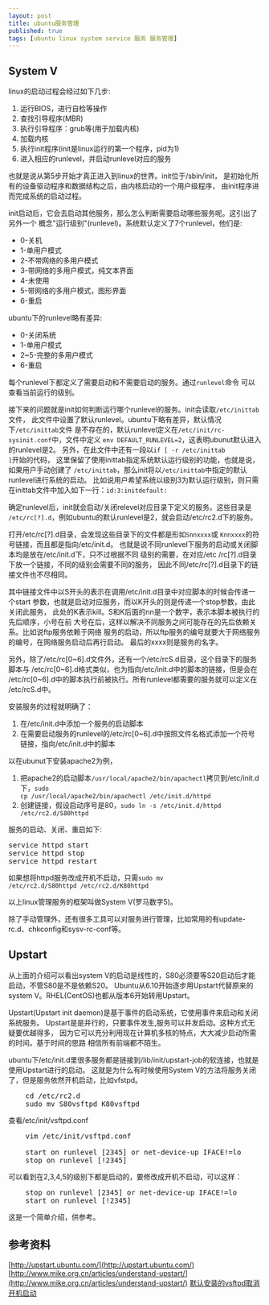 ```yaml
---
layout: post
title: ubuntu服务管理
published: true
tags: [ubuntu linux system service 服务 服务管理]
---
```


## System V

linux的启动过程会经过如下几步:

1. 运行BIOS，进行自检等操作
2. 查找引导程序(MBR)
3. 执行引导程序：grub等(用于加载内核)
4. 加载内核
5. 执行init程序(init是linux运行的第一个程序，pid为1)
6. 进入相应的runlevel，并启动runlevel对应的服务

也就是说从第5步开始才真正进入到linux的世界。init位于/sbin/init，
是初始化所有的设备驱动程序和数据结构之后，由内核启动的一个用户级程序，
由init程序进而完成系统的启动过程。

init启动后，它会去启动其他服务，那么怎么判断需要启动哪些服务呢。这引出了另外一个
概念"运行级别"(runlevel)。系统默认定义了7个runlevel，他们是:

* 0-关机
* 1-单用户模式
* 2-不带网络的多用户模式
* 3-带网络的多用户模式，纯文本界面
* 4-未使用
* 5-带网络的多用户模式，图形界面
* 6-重启

ubuntu下的runlevel略有差异:

* 0-关闭系统
* 1-单用户模式
* 2~5-完整的多用户模式
* 6-重启

每个runlevel下都定义了需要启动和不需要启动的服务。通过<code>runlevel</code>命令
可以查看当前运行的级别。

接下来的问题就是init如何判断运行哪个runlevel的服务。init会读取<code>/etc/inittab</code>文件，
此文件中设置了默认runlevel。ubuntu下略有差异，默认情况下<code>/etc/inittab</code>文件
是不存在的，默认runlevel定义在<code>/etc/init/rc-sysinit.conf</code>中，文件中定义
<code>env DEFAULT_RUNLEVEL=2</code>，这表明ubunut默认进入的runlevel是2。
另外，在此文件中还有一段以<code>if [ -r /etc/inittab ]</code>开始的代码，
这里保留了使用inittab指定系统默认运行级别的功能，也就是说，如果用户手动创建了
<code>/etc/inittab</code>，那么init将以<code>/etc/inittab</code>中指定的默认runlevel进行系统的启动。
比如说用户希望系统以级别3为默认运行级别，则只需在inittab文件中加入如下一行：<code>id:3:initdefault:</code>

确定runlevel后，init就会启动/关闭relevel对应目录下定义的服务。这些目录是
<code>/etc/rc[?].d</code>，例如ubuntu的默认runlevel是2，就会启动/etc/rc2.d下的服务。

打开/etc/rc[?].d目录，会发现这些目录下的文件都是形如<code>Snnxxxx</code>或
<code>Knnxxxx</code>的符号链接，而且都是指向/etc/init.d。
也就是说不同runlevel下服务的启动或关闭脚本均是放在/etc/init.d下，只不过根据不同
级别的需要，在对应/etc /rc[?].d目录下放一个链接，不同的级别会需要不同的服务，
因此不同/etc/rc[?].d目录下的链接文件也不尽相同。

其中链接文件中以S开头的表示在调用/etc/init.d目录中对应脚本的时候会传递一个start
参数，也就是启动对应服务，而以K开头的则是传递一个stop参数，由此关闭此服务，
此处的K表示kill。S和K后面的nn是一个数字，表示本脚本被执行的先后顺序，小号在前
大号在后，这样以解决不同服务之间可能存在的先后依赖关系。比如说ftp服务依赖于网络
服务的启动，所以ftp服务的编号就要大于网络服务的编号，在网络服务启动后再行启动。
最后的xxxx则是服务的名字。

另外，除了/etc/rc[0~6].d文件外，还有一个/etc/rcS.d目录，这个目录下的服务脚本与
/etc/rc[0~6].d格式类似，也为指向/etc/init.d中的脚本的链接，但是会在
/etc/rc[0~6].d中的脚本执行前被执行。所有runlevel都需要的服务就可以定义在
/etc/rcS.d中。

安装服务的过程就明确了：

1. 在/etc/init.d中添加一个服务的启动脚本
2. 在需要启动服务的runlevel的/etc/rc[0~6].d中按照文件名格式添加一个符号链接，指向/etc/init.d中的脚本

以在ubunut下安装apache2为例，

1. 把apache2的启动脚本<code>/usr/local/apache2/bin/apachectl</code>拷贝到/etc/init.d下，<code>sudo cp /usr/local/apache2/bin/apachectl /etc/init.d/httpd</code>
2. 创建链接，假设启动序号是80，<code>sudo ln -s /etc/init.d/httpd /etc/rc2.d/S80httpd</code>

服务的启动、关闭、重启如下:
<pre>
service httpd start
service httpd stop
service httpd restart
</pre>
如果想将httpd服务改成开机不启动，只需<code>sudo mv /etc/rc2.d/S80httpd /etc/rc2.d/K80httpd</code>

以上linux管理服务的框架叫做System V(罗马数字5)。

除了手动管理外，还有很多工具可以对服务进行管理，比如常用的有update-rc.d、chkconfig和sysv-rc-conf等。

## Upstart

从上面的介绍可以看出system V的启动是线性的，S80必须要等S20启动后才能启动，不管S80是不是依赖S20。
Ubuntu从6.10开始逐步用Upstart代替原来的system V。RHEL(CentOS)也都从版本6开始转用Upstart。

Upstart(Upstart init daemon)是基于事件的启动系统，它使用事件来启动和关闭系统服务。
Upstart是是并行的，只要事件发生,服务可以并发启动。这种方式无疑要优越得多，
因为它可以充分利用现在计算机多核的特点，大大减少启动所需的时间。基于时间的思路
相信所有前端都不陌生。

ubuntu下/etc/init.d里很多服务都是链接到/lib/init/upstart-job的软连接，也就是使用Upstart进行的启动。
这就是为什么有时候使用System V的方法将服务关闭了，但是服务依然开机启动，比如vfstpd。
<pre>
    cd /etc/rc2.d
    sudo mv S80vsftpd K80vsftpd
</pre>

查看/etc/init/vsftpd.conf
<pre>
    vim /etc/init/vsftpd.conf

    start on runlevel [2345] or net-device-up IFACE!=lo
    stop on runlevel [!2345]
</pre>

可以看到在2,3,4,5的级别下都是启动的，要修改成开机不启动，可以这样：
<pre>
    stop on runlevel [2345] or net-device-up IFACE!=lo
    start on runlevel [!2345]
</pre>

这是一个简单介绍，供参考。

## 参考资料

[http://upstart.ubuntu.com/](http://upstart.ubuntu.com/)    
[http://www.mike.org.cn/articles/understand-upstart/](http://www.mike.org.cn/articles/understand-upstart/)
[默认安装的vsftpd取消开机启动](http://hi.baidu.com/pengjunlong/item/e3e98e175bff7c9e99ce339c)

